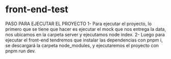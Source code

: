 # front-end-test
PASO PARA EJECUTAR EL PROYECTO
1- Para ejecutar el proyecto, lo primero que se tiene que hacer es ejecutar el mock que nos entrega la data, nos ubicamos en la carpeta server y ejecutamos node index.
2- Luego para ejecutar el front-end tendremos que instalar las dependencias con pnpm i, se descargará la carpeta node_modules, y ejecutaremos el proyecto con pnpm run dev.
